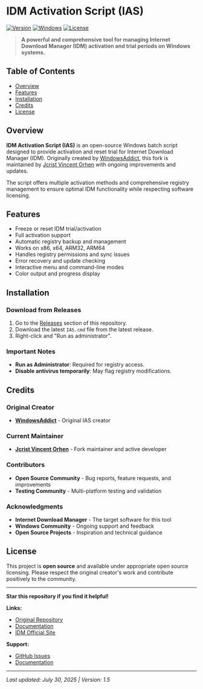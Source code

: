 # IDM Activation Script (IAS)

[![Version](https://img.shields.io/badge/version-1.5-blue.svg)](https://github.com/jcrvnx/idm-activation)
[![Windows](https://img.shields.io/badge/Windows-7%2B-green.svg)](https://github.com/jcrvnx/idm-activation)
[![License](https://img.shields.io/badge/License-Open%20Source-blue.svg)](https://github.com/jcrvnx/idm-activation)

> **A powerful and comprehensive tool for managing Internet Download Manager (IDM) activation and trial periods on Windows systems.**

## Table of Contents

- [Overview](#overview)
- [Features](#features)
- [Installation](#installation)
- [Credits](#credits)
- [License](#license)

## Overview

**IDM Activation Script (IAS)** is an open-source Windows batch script designed to provide activation and reset trial for Internet Download Manager (IDM). Originally created by [WindowsAddict](https://github.com/WindowsAddict), this fork is maintained by [Jcrist Vincent Orhen](https://github.com/jcrvnx) with ongoing improvements and updates.

The script offers multiple activation methods and comprehensive registry management to ensure optimal IDM functionality while respecting software licensing.

## Features

- Freeze or reset IDM trial/activation
- Full activation support
- Automatic registry backup and management
- Works on x86, x64, ARM32, ARM64
- Handles registry permissions and sync issues
- Error recovery and update checking
- Interactive menu and command-line modes
- Color output and progress display

## Installation

### Download from Releases
1. Go to the [Releases](https://github.com/jcrvnx/idm-activation/releases) section of this repository.
2. Download the latest `IAS.cmd` file from the latest release.
3. Right-click and "Run as administrator".

### Important Notes
- **Run as Administrator**: Required for registry access.
- **Disable antivirus temporarily**: May flag registry modifications.

## Credits

### Original Creator
- **[WindowsAddict](https://github.com/WindowsAddict)** - Original IAS creator

### Current Maintainer
- **[Jcrist Vincent Orhen](https://github.com/jcrvnx)** - Fork maintainer and active developer

### Contributors
- **Open Source Community** - Bug reports, feature requests, and improvements
- **Testing Community** - Multi-platform testing and validation

### Acknowledgments
- **Internet Download Manager** - The target software for this tool
- **Windows Community** - Ongoing support and feedback
- **Open Source Projects** - Inspiration and technical guidance

## License

This project is **open source** and available under appropriate open source licensing. Please respect the original creator's work and contribute positively to the community.

---

**Star this repository if you find it helpful!**

**Links:**
- [Original Repository](https://github.com/WindowsAddict/IDM-Activation-Script)
- [Documentation](https://massgrave.dev/idm-activation-script)
- [IDM Official Site](https://www.internetdownloadmanager.com/)

**Support:**
- [GitHub Issues](https://github.com/jcrvnx/idm-activation/issues)
- [Documentation](https://massgrave.dev/idm-activation-script)

---

*Last updated: July 30, 2025 | Version: 1.5* 
